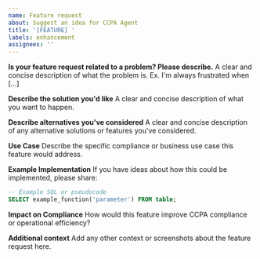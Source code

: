 ```yaml
---
name: Feature request
about: Suggest an idea for CCPA Agent
title: '[FEATURE] '
labels: enhancement
assignees: ''
---
```


**Is your feature request related to a problem? Please describe.**
A clear and concise description of what the problem is. Ex. I'm always frustrated when [...]

**Describe the solution you'd like**
A clear and concise description of what you want to happen.

**Describe alternatives you've considered**
A clear and concise description of any alternative solutions or features you've considered.

**Use Case**
Describe the specific compliance or business use case this feature would address.

**Example Implementation**
If you have ideas about how this could be implemented, please share:

```sql
-- Example SQL or pseudocode
SELECT example_function('parameter') FROM table;
```

**Impact on Compliance**
How would this feature improve CCPA compliance or operational efficiency?

**Additional context**
Add any other context or screenshots about the feature request here.

